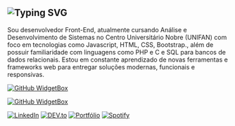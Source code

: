 ## ![Typing SVG](https://readme-typing-svg.herokuapp.com/?lines=Olá!+me+chamo+Allan+Kennedy&font=Fira%20Code¢er=true&width=380&height=50)


Sou desenvolvedor Front-End, atualmente cursando Análise e Desenvolvimento de Sistemas no Centro Universitário Nobre (UNIFAN) com foco em tecnologias como Javascript, HTML, CSS, Bootstrap., além de possuir familiaridade com linguagens como PHP e C e SQL para bancos de dados relacionais. Estou em constante aprendizado de novas ferramentas e frameworks web para entregar soluções modernas, funcionais e responsivas.

[![GitHub WidgetBox](https://github-widgetbox.vercel.app/api/profile?username=Jurredr&data=followers,repositories,stars,commits)](https://github.com/Jurredr/github-widgetbox)

[![GitHub WidgetBox](https://github-widgetbox.vercel.app/api/skills?languages=js,html,css,c,mysql,powershell,bash&frameworks=react,bootstrap&tools=git,npm,firebase,nodejs&software=linux,windows,vscode)](https://github.com/Jurredr/github-widgetbox)

<a href="https://www.linkedin.com/in/allankennedys/" target="_blank"><img src="https://img.shields.io/badge/LinkedIn-%230077B5.svg?&style=flat-square&logo=linkedin&logoColor=white" alt="LinkedIn"></a>
<a href="https://dev.to/allankennedys" target="_blank"><img src="https://img.shields.io/badge/DEV-%230A0A0A.svg?&style=flat-square&logo=DEV.to&logoColor=white" alt="DEV.to"></a>
<a href="https://allankennedys.VERCEL.APP" target="_blank"><img src="https://img.shields.io/badge/Portf%C3%B3lio-%230A0A0A.svg?&style=flat-square&color=blue" alt="Portfólio"></a>
<a href="https://open.spotify.com/playlist/0DXmPVpdik6ujzpnV8YOFk" target="_blank"><img src="https://img.shields.io/badge/Spotify-%231ED760.svg?&style=flat-square&logo=spotify&logoColor=white" alt="Spotify"></a>
